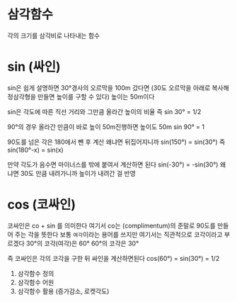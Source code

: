 # 삼각함수
각의 크기를 삼각비로 나타내는 함수

# sin (싸인)
sin은 쉽게 설명하면 30°경사의 오르막을 100m 갔다면
(30도 오르막을 아래로 복사해 정삼각형을 만들면 높이를 구할 수 있다)
높이는 50m이다

sin은 각도에 따른 직선 거리와 그만큼 올라간 높이의 비율
즉 sin 30° = 1/2


90°의 경우 올라간 만큼이 바로 높이
50m진행하면 높이도 50m
sin 90° = 1


90도를 넘은 각은 180에서 뺀 후 계산
왜냐면 뒤집어지니까
sin(150°) = sin(30°)
즉
sin(180°-x) = sin(x)

만약 각도가 음수면
마이너스를 밖에 붙여서 계산하면 된다
sin(-30°) = -sin(30°)
왜냐면 30도 만큼 내려가니까 높이가 내려간 걸 반영


# cos (코싸인)
코싸인은 co + sin 를 의미한다
여기서 co는 (complimentum)의 준말로 90도를 만들어 주는 각을 뜻한다 보통 `여각`이라는 용어를 쓰지만 여기서는 직관적으로 코각이라고 부르겠다
30°의 코각(여각)은 60°
60°의 코각은 30°

즉 코싸인은 각의 코각을 구한 뒤 싸인을 계산하면된다
cos(60°) = sin(30°) = 1/2



1. 삼각함수 정의
2. 삼각함수 어원
3. 삼각함수 활용 (증가감소, 로켓각도)
